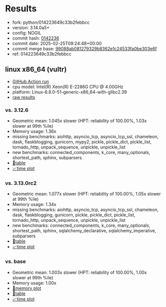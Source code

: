 # Results

- fork: python/014223649c33b2febbcc
- version: 3.14.0a5+
- config: NOGIL
- commit hash: [0142236](https://github.com/python/cpython/commit/0142236)
- commit date: 2025-02-25T09:24:48+00:00
- commit merge base: [99088ab081279329b8362e1c24533fa0be303e6f](https://github.com/python/cpython/commit/99088ab081279329b8362e1c24533fa0be303e6f)
- ref: 014223649c33b2febbcc

## linux x86_64 (vultr)

- [GitHub Action run](https://github.com/facebookexperimental/free-threading-benchmarking/actions/runs/13668295117)
- cpu model: Intel(R) Xeon(R) E-2286G CPU @ 4.00GHz
- platform: Linux-6.8.0-51-generic-x86_64-with-glibc2.39
- [raw results](bm-20250225-vultr-x86_64-python-014223649c33b2febbcc-3.14.0a5%2B-0142236.json)

### vs. 3.12.6

- Geometric mean: 1.045x slower (HPT: reliability of 100.00%, 1.03x slower at 99th %ile)
- Memory usage: 1.36x
- missing benchmarks: aiohttp, asyncio_tcp, asyncio_tcp_ssl, chameleon, dask, flaskblogging, gunicorn, mypy2, pickle, pickle_dict, pickle_list, tornado_http, unpack_sequence, unpickle, unpickle_list
- new benchmarks: connected_components, k_core, many_optionals, shortest_path, sphinx, subparsers
- [📄table](bm-20250225-vultr-x86_64-python-014223649c33b2febbcc-3.14.0a5%2B-0142236-vs-3.12.6.md)
- [📈time plot](bm-20250225-vultr-x86_64-python-014223649c33b2febbcc-3.14.0a5%2B-0142236-vs-3.12.6.svg)

### vs. 3.13.0rc2

- Geometric mean: 1.077x slower (HPT: reliability of 100.00%, 1.05x slower at 99th %ile)
- Memory usage: 1.34x
- missing benchmarks: aiohttp, asyncio_tcp, asyncio_tcp_ssl, chameleon, dask, flaskblogging, gunicorn, pickle, pickle_dict, pickle_list, tornado_http, unpack_sequence, unpickle, unpickle_list
- new benchmarks: connected_components, k_core, many_optionals, shortest_path, sphinx, sqlalchemy_declarative, sqlalchemy_imperative, subparsers
- [📄table](bm-20250225-vultr-x86_64-python-014223649c33b2febbcc-3.14.0a5%2B-0142236-vs-3.13.0rc2.md)
- [📈time plot](bm-20250225-vultr-x86_64-python-014223649c33b2febbcc-3.14.0a5%2B-0142236-vs-3.13.0rc2.svg)

### vs. base

- Geometric mean: 1.003x slower (HPT: reliability of 100.00%, 1.00x slower at 99th %ile)
- Memory usage: 1.00x
- [🧠memory plot](bm-20250225-vultr-x86_64-python-014223649c33b2febbcc-3.14.0a5%2B-0142236-vs-base-mem.svg)
- [📄table](bm-20250225-vultr-x86_64-python-014223649c33b2febbcc-3.14.0a5%2B-0142236-vs-base.md)
- [📈time plot](bm-20250225-vultr-x86_64-python-014223649c33b2febbcc-3.14.0a5%2B-0142236-vs-base.svg)

